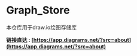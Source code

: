 # Graph_Store
本仓库用于draw.io绘图存储库

**链接直达 : [https://app.diagrams.net/?src=about](https://app.diagrams.net/?src=about)**
